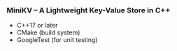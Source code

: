 ### MiniKV – A Lightweight Key-Value Store in C++

- C++17 or later
- CMake (build system)
- GoogleTest (for unit testing)
